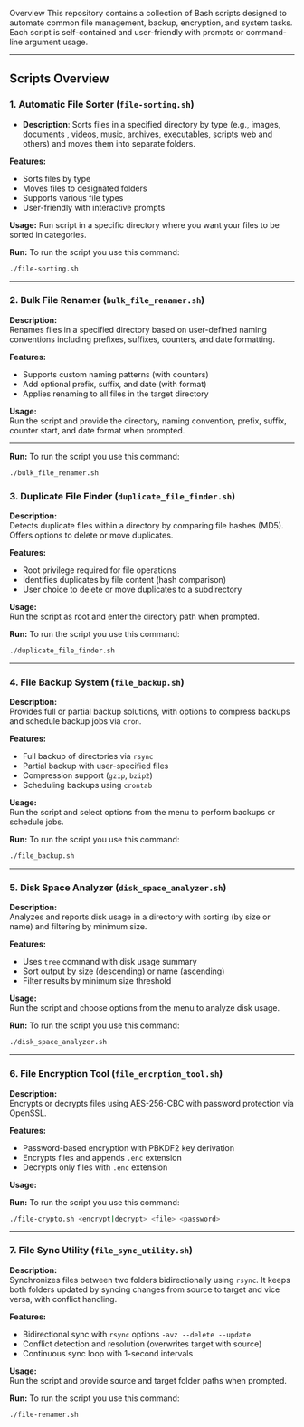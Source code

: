 Overview
This repository contains a collection of Bash scripts designed to automate common file management, backup, encryption, and system tasks. Each script is self-contained and user-friendly with prompts or command-line argument usage.

---

## Scripts Overview

### 1. Automatic File Sorter (`file-sorting.sh`)
- **Description**: Sorts files in a specified directory by type (e.g., images, documents , videos, music, archives, executables, scripts web and others) and moves them into separate folders.

**Features:**
- Sorts files by type
- Moves files to designated folders
- Supports various file types
- User-friendly with interactive prompts

**Usage:** 
Run script in a specific directory where you want your files to be sorted in categories.


**Run:**
To run the script you use this command:

```bash
./file-sorting.sh

```
---

### 2. Bulk File Renamer (`bulk_file_renamer.sh`)

**Description:**  
Renames files in a specified directory based on user-defined naming conventions including prefixes, suffixes, counters, and date formatting.

**Features:**  
- Supports custom naming patterns (with counters)  
- Add optional prefix, suffix, and date (with format)  
- Applies renaming to all files in the target directory  

**Usage:**  
Run the script and provide the directory, naming convention, prefix, suffix, counter start, and date format when prompted.

---

**Run:**
To run the script you use this command:

```bash
./bulk_file_renamer.sh

```

### 3. Duplicate File Finder (`duplicate_file_finder.sh`)

**Description:**  
Detects duplicate files within a directory by comparing file hashes (MD5). Offers options to delete or move duplicates.

**Features:**  
- Root privilege required for file operations  
- Identifies duplicates by file content (hash comparison)  
- User choice to delete or move duplicates to a subdirectory  

**Usage:**  
Run the script as root and enter the directory path when prompted.

**Run:**
To run the script you use this command:

```bash
./duplicate_file_finder.sh

```

---


### 4. File Backup System (`file_backup.sh`)

**Description:**  
Provides full or partial backup solutions, with options to compress backups and schedule backup jobs via `cron`.

**Features:**  
- Full backup of directories via `rsync`  
- Partial backup with user-specified files  
- Compression support (`gzip`, `bzip2`)  
- Scheduling backups using `crontab`  

**Usage:**  
Run the script and select options from the menu to perform backups or schedule jobs.

**Run:**
To run the script you use this command:

```bash
./file_backup.sh

```

---

### 5. Disk Space Analyzer (`disk_space_analyzer.sh`)

**Description:**  
Analyzes and reports disk usage in a directory with sorting (by size or name) and filtering by minimum size.

**Features:**  
- Uses `tree` command with disk usage summary  
- Sort output by size (descending) or name (ascending)  
- Filter results by minimum size threshold  

**Usage:**  
Run the script and choose options from the menu to analyze disk usage.

**Run:**
To run the script you use this command:

```bash
./disk_space_analyzer.sh

```


---

### 6. File Encryption Tool (`file_encrption_tool.sh`)

**Description:**  
Encrypts or decrypts files using AES-256-CBC with password protection via OpenSSL.

**Features:**  
- Password-based encryption with PBKDF2 key derivation  
- Encrypts files and appends `.enc` extension  
- Decrypts only files with `.enc` extension  

**Usage:**  


**Run:**
To run the script you use this command:
```bash
./file-crypto.sh <encrypt|decrypt> <file> <password>

```

---

### 7. File Sync Utility (`file_sync_utility.sh`)

**Description:**  
Synchronizes files between two folders bidirectionally using `rsync`. It keeps both folders updated by syncing changes from source to target and vice versa, with conflict handling.

**Features:**  
- Bidirectional sync with `rsync` options `-avz --delete --update`  
- Conflict detection and resolution (overwrites target with source)  
- Continuous sync loop with 1-second intervals  

**Usage:**  
Run the script and provide source and target folder paths when prompted.

**Run:**
To run the script you use this command:

```bash
./file-renamer.sh

```
